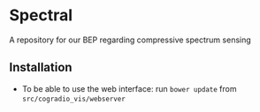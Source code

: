 # Spectral
A repository for our BEP regarding compressive spectrum sensing

Installation
-----------------
* To be able to use the web interface:
  run `bower update` from `src/cogradio_vis/webserver`
